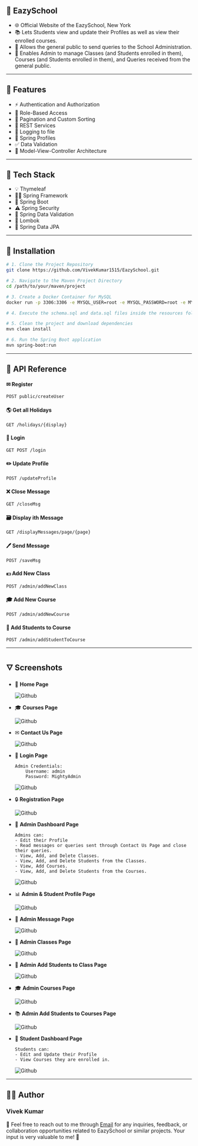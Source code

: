 ## 🌟 EazySchool

- 🌐 Official Website of the EazySchool, New York
- 📚 Lets Students view and update their Profiles as well as view their enrolled courses.
- 📢 Allows the general public to send queries to the School Administration.
- 🔧 Enables Admin to manage Classes (and Students enrolled in them), Courses (and Students enrolled in them), and Queries received from the general public.

---

## 🔄 Features

- ⚡ Authentication and Authorization
- 🔐 Role-Based Access
- 🔭 Pagination and Custom Sorting
- 📡 REST Services
- 🔨 Logging to file
- 🔧 Spring Profiles
- ✅ Data Validation
- 🎨 Model-View-Controller Architecture

---

## 🤖 Tech Stack

- 💡 Thymeleaf
- 👨‍💻 Spring Framework
- 🌱 Spring Boot
- ⚠️ Spring Security
- 🔬 Spring Data Validation
- 🍂 Lombok
- 🔄 Spring Data JPA

---

## 🔧 Installation

```bash
# 1. Clone the Project Repository
git clone https://github.com/VivekKumar1515/EazySchool.git

# 2. Navigate to the Maven Project Directory
cd /path/to/your/maven/project

# 3. Create a Docker Container for MySQL
docker run -p 3306:3306 -e MYSQL_USER=root -e MYSQL_PASSWORD=root -e MYSQL_DATABASE=eazyschool -e MYSQL_ROOT_PASSWORD=root --name EazySchool mysql:latest

# 4. Execute the schema.sql and data.sql files inside the resources folder

# 5. Clean the project and download dependencies
mvn clean install

# 6. Run the Spring Boot application
mvn spring-boot:run
```

---

## 🔖 API Reference

#### ✉ Register
```http
POST public/createUser
```

#### 🌎 Get all Holidays
```http
GET /holidays/{display}
```

#### 🔐 Login
```http
GET POST /login
```

#### ✏️ Update Profile
```http
POST /updateProfile
```

#### ❌ Close Message
```http
GET /closeMsg
```

#### 🗃️ Display ith Message
```http
GET /displayMessages/page/{page}
```

#### 🖊️ Send Message
```http
POST /saveMsg
```

#### 💵 Add New Class
```http
POST /admin/addNewClass
```

#### 🎓 Add New Course
```http
POST /admin/addNewCourse
```

#### 🌟 Add Students to Course
```http
POST /admin/addStudentToCourse
```

---

## 🜄 Screenshots

- 🌇 **Home Page**

  ![Github](https://github.com/VivekKumar1515/EazySchool/blob/master/Screenshots/HomePage.jpeg?raw=true)

- 🎓 **Courses Page**

  ![Github](https://github.com/VivekKumar1515/EazySchool/blob/master/Screenshots/CoursesPage.jpeg?raw=true)

- ✉ **Contact Us Page**

  ![Github](https://github.com/VivekKumar1515/EazySchool/blob/master/Screenshots/ContactUsPage.jpeg?raw=true)

- 🔐 **Login Page**

    ```
    Admin Credentials:
        Username: admin
        Password: MightyAdmin
    ```

    ![Github](https://github.com/VivekKumar1515/EazySchool/blob/master/Screenshots/LoginPage.jpeg?raw=true)

- 🔒 **Registration Page**

  ![Github](https://github.com/VivekKumar1515/EazySchool/blob/master/Screenshots/RegisterPage.jpeg?raw=true)

- 🔧 **Admin Dashboard Page**
    ```
    Admins can:
    - Edit their Profile
    - Read messages or queries sent through Contact Us Page and close their queries.
    - View, Add, and Delete Classes.
    - View, Add, and Delete Students from the Classes.
    - View, Add Courses.
    - View, Add, and Delete Students from the Courses.
    ```

    ![Github](https://github.com/VivekKumar1515/EazySchool/blob/master/Screenshots/AdminDashboardPage.jpeg?raw=true)

- 📊 **Admin & Student Profile Page**

  ![Github](https://github.com/VivekKumar1515/EazySchool/blob/master/Screenshots/AdminStudentProfilePage.jpeg?raw=true)

- 📢 **Admin Message Page**

  ![Github](https://github.com/VivekKumar1515/EazySchool/blob/master/Screenshots/AdminMessagePage.jpeg?raw=true)

- 🏢 **Admin Classes Page**

  ![Github](https://github.com/VivekKumar1515/EazySchool/blob/master/Screenshots/AdminClassesPage.jpeg?raw=true)

- 🎨 **Admin Add Students to Class Page**

  ![Github](https://github.com/VivekKumar1515/EazySchool/blob/master/Screenshots/AdminAddStudentsToClassPage.jpeg?raw=true)

- 🎓 **Admin Courses Page**

  ![Github](https://github.com/VivekKumar1515/EazySchool/blob/master/Screenshots/AdminCoursesPage.jpeg?raw=true)

- 📚 **Admin Add Students to Courses Page**

  ![Github](https://github.com/VivekKumar1515/EazySchool/blob/master/Screenshots/AdminAddStudentsToCoursesPage.jpeg?raw=true)

- 🌆 **Student Dashboard Page**
    ```
    Students can:
    - Edit and Update their Profile
    - View Courses they are enrolled in.
    ```

    ![Github](https://github.com/VivekKumar1515/EazySchool/blob/master/Screenshots/StudentDashboardPage.jpeg?raw=true)

---

## 👨‍💼 Author

### Vivek Kumar

📧 Feel free to reach out to me through [Email](mailto:vivekvasu1515@gmail.com) for any inquiries, feedback, or collaboration opportunities related to EazySchool or similar projects. Your input is very valuable to me! 🚀

